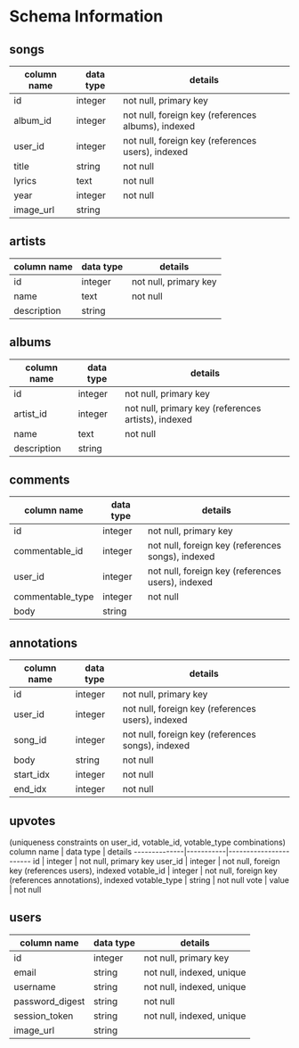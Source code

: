 # Schema Information

## songs
column name | data type | details
------------|-----------|-----------------------
id          | integer   | not null, primary key
album_id    | integer   | not null, foreign key (references albums), indexed
user_id     | integer   | not null, foreign key (references users), indexed
title       | string    | not null
lyrics      | text      | not null
year        | integer   | not null
image_url   | string    |

## artists
column name | data type | details
------------|-----------|-----------------------
id          | integer   | not null, primary key
name        | text      | not null
description | string    |

## albums
column name | data type | details
------------|-----------|-----------------------
id          | integer   | not null, primary key
artist_id   | integer   | not null, primary key (references artists), indexed
name        | text      | not null
description | string    |

## comments
column name      | data type | details
-----------------|-----------|-----------------------
id               | integer   | not null, primary key
commentable_id   | integer   | not null, foreign key (references songs), indexed
user_id          | integer   | not null, foreign key (references users), indexed
commentable_type | integer   | not null
body             | string    |

## annotations
column name | data type | details
------------|-----------|-----------------------
id          | integer   | not null, primary key
user_id     | integer   | not null, foreign key (references users), indexed
song_id     | integer   | not null, foreign key (references songs), indexed
body        | string    | not null
start_idx   | integer   | not null
end_idx     | integer   | not null

## upvotes
(uniqueness constraints on user_id, votable_id, votable_type combinations)
column name   | data type | details
--------------|-----------|-----------------------
id            | integer   | not null, primary key
user_id       | integer   | not null, foreign key (references users), indexed
votable_id    | integer   | not null, foreign key (references annotations), indexed
votable_type  | string    | not null
vote          | value     | not null

## users
column name     | data type | details
----------------|-----------|-----------------------
id              | integer   | not null, primary key
email           | string    | not null, indexed, unique
username        | string    | not null, indexed, unique
password_digest | string    | not null
session_token   | string    | not null, indexed, unique
image_url       | string    |
